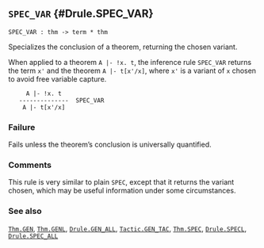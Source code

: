 ## `SPEC_VAR` {#Drule.SPEC_VAR}


```
SPEC_VAR : thm -> term * thm
```



Specializes the conclusion of a theorem, returning the chosen variant.


When applied to a theorem `A |- !x. t`, the inference rule `SPEC_VAR` returns
the term `x'` and the theorem `A |- t[x'/x]`, where `x'` is a variant
of `x` chosen to avoid free variable capture.
    
         A |- !x. t
       --------------  SPEC_VAR
        A |- t[x'/x]
    



### Failure

Fails unless the theorem’s conclusion is universally quantified.

### Comments

This rule is very similar to plain `SPEC`, except that it returns the
variant chosen, which may be useful information under some circumstances.

### See also

[`Thm.GEN`](#Thm.GEN), [`Thm.GENL`](#Thm.GENL), [`Drule.GEN_ALL`](#Drule.GEN_ALL), [`Tactic.GEN_TAC`](#Tactic.GEN_TAC), [`Thm.SPEC`](#Thm.SPEC), [`Drule.SPECL`](#Drule.SPECL), [`Drule.SPEC_ALL`](#Drule.SPEC_ALL)

